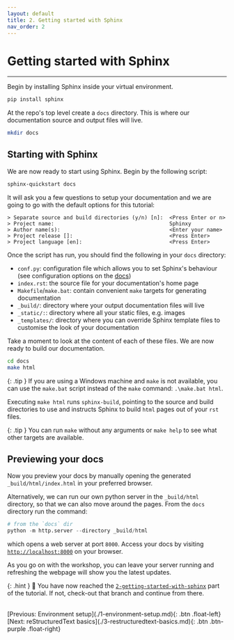 ```yaml
---
layout: default
title: 2. Getting started with Sphinx
nav_order: 2
---
```


# Getting started with Sphinx

---

Begin by installing Sphinx inside your virtual environment.

```sh
pip install sphinx
```

At the repo's top level create a `docs` directory. This is where our documentation source and
output files will live.

```sh
mkdir docs
```

## Starting with Sphinx

We are now ready to start using Sphinx. Begin by the following script:

```sh
sphinx-quickstart docs
```

It will ask you a few questions to setup your documentation and we are going to go with the default
options for this tutorial:

```
> Separate source and build directories (y/n) [n]:  <Press Enter or n>
> Project name:                                     Sphinxy
> Author name(s):                                   <Enter your name>
> Project release []:                               <Press Enter>
> Project language [en]:                            <Press Enter>
```

Once the script has run, you should find the following in your `docs` directory:

- `conf.py`: configuration file which allows you to set Sphinx's behaviour (see configuration
  options on the [docs](https://www.sphinx-doc.org/en/master/usage/configuration.html))
- `index.rst`: the source file for your documentation's home page
- `Makefile`/`make.bat`: contain convenient `make` targets for generating documentation
- `_build/`: directory where your output documentation files will live
- `_static/:`: directory where all your static files, e.g. images
- `_templates/`: directory where you can override Sphinx template files to customise the look of
  your documentation

Take a moment to look at the content of each of these files. We are now ready to build our
documentation.

```sh
cd docs
make html
```

{: .tip }
If you are using a Windows machine and `make` is not available, you can use the `make.bat` script
instead of the `make` command: `.\make.bat html`.

Executing `make html` runs `sphinx-build`, pointing to the source and build directories to use and
instructs Sphinx to build `html` pages out of your `rst` files.

{: .tip }
You can run `make` without any arguments or `make help` to see what other targets are available.

## Previewing your docs

Now you preview your docs by manually opening the generated `_build/html/index.html` in your
preferred browser.

Alternatively, we can run our own python server in the `_build/html` directory, so that we can also
move around the pages. From the `docs` directory run the command:

```py
# from the `docs` dir
python -m http.server --directory _build/html
```

which opens a web server at port `8000`. Access your docs by visiting
[`http://localhost:8000`](http://localhost:8000) on your browser.

As you go on with the workshop, you can leave your server running and refreshing the webpage will
show you the latest updates.

{: .hint }
🙌 You have now reached the
[`2-getting-started-with-sphinx`](https://github.com/aelsayed95/sphinxy/tree/2-getting-started-with-sphinx)
part of the tutorial. If not, check-out that branch and continue from there.

<br />
[Previous: Environment setup](./1-environment-setup.md){: .btn .float-left}
[Next: reStructuredText basics](./3-restructuredtext-basics.md){: .btn .btn-purple .float-right}
<br />
